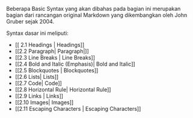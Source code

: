 Beberapa Basic Syntax yang akan dibahas pada bagian ini merupakan bagian dari rancangan original Markdown yang dikembangkan oleh John Gruber sejak 2004. 

Syntax dasar ini meliputi: 
- [[ 2.1 Headings | Headings]]
- [[2.2 Paragraph| Paragraph|]]
- [[2.3 Line Breaks | Line Breaks]]
- [[2.4 Bold and Italic (Emphasis)| Bold and Italic]]
- [[2.5 Blockquotes | Blockquotes]]
- [[2.6 Lists| Lists]]
- [[2.7 Code| Code]]
- [[2.8 Horizontal Rule| Horizontal Rule]]
- [[2.9 Links | Links]]
- [[2.10 Images| Images]]
- [[2.11 Escaping Characters | Escaping Characters]]
